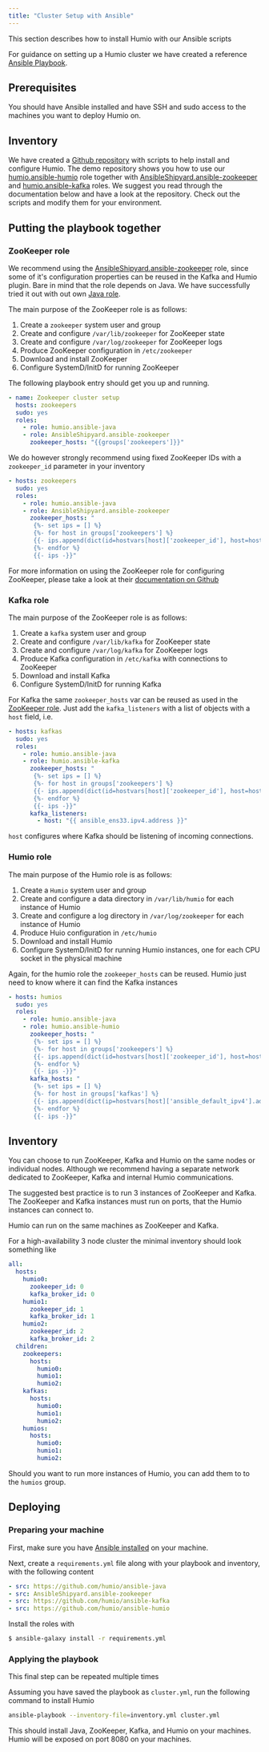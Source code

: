 ```yaml
---
title: "Cluster Setup with Ansible"
---
```


This section describes how to install Humio with our Ansible scripts

For guidance on setting up a Humio cluster we have created a reference [Ansible Playbook](https://github.com/humio/ansible-demo).

## Prerequisites

You should have Ansible installed and have SSH and sudo access to the machines you want to deploy Humio on.

## Inventory

We have created a [Github repository](https://github.com/humio/ansible-demo) with scripts to help install and configure Humio.
The demo repository shows you how to use our [humio.ansible-humio](https://github.com/humio/ansible-humio) role together with [AnsibleShipyard.ansible-zookeeper](https://github.com/AnsibleShipyard/ansible-zookeeper) and [humio.ansible-kafka](https://github.com/humio/ansible-kafka) roles.
We suggest you read through the documentation below and have a look at the repository. Check out the scripts and modify them for your environment.

## Putting the playbook together

### ZooKeeper role

We recommend using the [AnsibleShipyard.ansible-zookeeper](https://galaxy.ansible.com/AnsibleShipyard/ansible-zookeeper/) role, since some of it's configuration properties can be reused in the Kafka and Humio plugin. Bare in mind that the role depends on Java. We have successfully tried it out with out own [Java role](https://github.com/humio/ansible-java).

The main purpose of the ZooKeeper role is as follows:

1. Create a `zookeeper` system user and group
2. Create and configure `/var/lib/zookeeper` for ZooKeeper state 
3. Create and configure `/var/log/zookeeper` for ZooKeeper logs 
4. Produce ZooKeeper configuration in `/etc/zookeeper`
5. Download and install ZooKeeper
6. Configure SystemD/InitD for running ZooKeeper


The following playbook entry should get you up and running.

```yaml
- name: Zookeeper cluster setup
  hosts: zookeepers
  sudo: yes
  roles:
    - role: humio.ansible-java
    - role: AnsibleShipyard.ansible-zookeeper
      zookeeper_hosts: "{{groups['zookeepers']}}"
```

We do however strongly recommend using fixed ZooKeeper IDs with a `zookeeper_id` parameter in your inventory

```yaml
- hosts: zookeepers
  sudo: yes
  roles:
    - role: humio.ansible-java
    - role: AnsibleShipyard.ansible-zookeeper
      zookeeper_hosts: "
       {%- set ips = [] %}
       {%- for host in groups['zookeepers'] %}
       {{- ips.append(dict(id=hostvars[host]['zookeeper_id'], host=host, ip=hostvars[host]['ansible_default_ipv4'].address)) }}
       {%- endfor %}
       {{- ips -}}"
```

For more information on using the ZooKeeper role for configuring ZooKeeper, please take a look at their [documentation on Github](https://github.com/AnsibleShipyard/ansible-zookeeper)

### Kafka role

The main purpose of the ZooKeeper role is as follows:

1. Create a `kafka` system user and group
2. Create and configure `/var/lib/kafka` for ZooKeeper state 
3. Create and configure `/var/log/kafka` for ZooKeeper logs 
4. Produce Kafka configuration in `/etc/kafka` with connections to ZooKeeper
5. Download and install Kafka
6. Configure SystemD/InitD for running Kafka

For Kafka the same `zookeeper_hosts` var can be reused as used in the [ZooKeeper role](#zookeeper-role). Just add the `kafka_listeners` with a list of objects with a `host` field, i.e.

```yaml
- hosts: kafkas
  sudo: yes
  roles:
    - role: humio.ansible-java
    - role: humio.ansible-kafka
      zookeeper_hosts: "
       {%- set ips = [] %}
       {%- for host in groups['zookeepers'] %}
       {{- ips.append(dict(id=hostvars[host]['zookeeper_id'], host=host, ip=hostvars[host]['ansible_default_ipv4'].address)) }}
       {%- endfor %}
       {{- ips -}}"
      kafka_listeners:
        - host: "{{ ansible_ens33.ipv4.address }}"
```

`host` configures where Kafka should be listening of incoming connections.

### Humio role

The main purpose of the Humio role is as follows:

1. Create a `Humio` system user and group
2. Create and configure a data directory in `/var/lib/humio` for each instance of Humio 
3. Create and configure a log directory in `/var/log/zookeeper` for each instance of Humio 
4. Produce Huio configuration in `/etc/humio`
5. Download and install Humio
6. Configure SystemD/InitD for running Humio instances, one for each CPU socket in the physical machine

Again, for the humio role the `zookeeper_hosts` can be reused. Humio just need to know where it can find the Kafka instances

```yaml
- hosts: humios
  sudo: yes
  roles:
    - role: humio.ansible-java
    - role: humio.ansible-humio
      zookeeper_hosts: "
       {%- set ips = [] %}
       {%- for host in groups['zookeepers'] %}
       {{- ips.append(dict(id=hostvars[host]['zookeeper_id'], host=host, ip=hostvars[host]['ansible_default_ipv4'].address)) }}
       {%- endfor %}
       {{- ips -}}"
      kafka_hosts: "
       {%- set ips = [] %}
       {%- for host in groups['kafkas'] %}
       {{- ips.append(dict(ip=hostvars[host]['ansible_default_ipv4'].address)) }}
       {%- endfor %}
       {{- ips -}}"
```

## Inventory

You can choose to run ZooKeeper, Kafka and Humio on the same nodes or individual nodes. Although we recommend having a separate network dedicated to ZooKeeper, Kafka and internal Humio communications.

The suggested best practice is to run 3 instances of ZooKeeper and Kafka.
The ZooKeeper and Kafka instances must run on ports, that the Humio instances can connect to.

Humio can run on the same machines as ZooKeeper and Kafka.

For a high-availability 3 node cluster the minimal inventory should look something like

```yaml
all:
  hosts:
    humio0:
      zookeeper_id: 0
      kafka_broker_id: 0
    humio1:
      zookeeper_id: 1
      kafka_broker_id: 1
    humio2:
      zookeeper_id: 2
      kafka_broker_id: 2
  children:
    zookeepers:
      hosts:
        humio0:
        humio1:
        humio2:
    kafkas:
      hosts:
        humio0:
        humio1:
        humio2:
    humios:
      hosts:
        humio0:
        humio1:
        humio2:
```

Should you want to run more instances of Humio, you can add them to to the `humios` group.

## Deploying


### Preparing your machine

First, make sure you have [Ansible installed](https://docs.ansible.com/ansible/latest/installation_guide/intro_installation.html) on your machine.

Next, create a `requirements.yml` file along with your playbook and inventory, with the following content

```yaml
- src: https://github.com/humio/ansible-java
- src: AnsibleShipyard.ansible-zookeeper
- src: https://github.com/humio/ansible-kafka
- src: https://github.com/humio/ansible-humio
```

Install the roles with

```bash
$ ansible-galaxy install -r requirements.yml
```

### Applying the playbook

This final step can be repeated multiple times

Assuming you have saved the playbook as `cluster.yml`, run the following command to install Humio

```bash
ansible-playbook --inventory-file=inventory.yml cluster.yml
```

This should install Java, ZooKeeper, Kafka, and Humio on your machines. Humio will be exposed on port 8080 on your machines.







<!-- TODO: Consider incorporating the following
Verify that ZooKeeper and Kafka is happy

1. Inspecting the log files:

- `/data/logs/zookeeper_std_out.log`
- `/data/logs/kafka_std_out.log`

2. Using "nc" to get the status of each zookeeper instance.
  The following must respond with either "Leader" or "Follower" for all instances:

```shell
echo stat | nc 192.168.1.1 2181 | grep '^Mode: '
```

3. Optionally, using your favourite Kafka tools to validate the state of your Kafka cluster.
  You could list the topics using this, expecting to get an empty list since this is a fresh install of Kafka

```shell
kafka-topics.sh --zookeeper localhost:2181 --list
```

## Configuring Humio
Please refer to the [configuration]({{< ref "configuration/_index.md" >}}) section

## Cluster Management API
Please refer to the [API page]({{< ref "cluster-management-api.md" >}})
-->